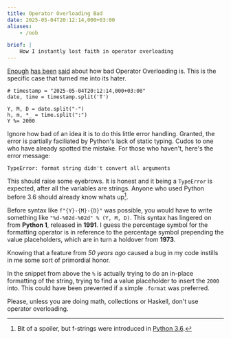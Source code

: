 ```yaml
---
title: Operator Overloading Bad
date: 2025-05-04T20:12:14,000+03:00
aliases:
    - /oob

brief: |
    How I instantly lost faith in operator overloading
---
```


[Enough](https://odin-lang.org/docs/faq/#why-does-odin-not-have-operator-overloading) [has been](https://cafe.elharo.com/programming/operator-overloading-considered-harmful/) [said](https://pages.cs.wisc.edu/~fischer/cs538.s08/lectures/Lecture08.4up.pdf) about how bad Operator Overloading is. This is the specific case that turned me into its hater.

```
# timestamp = "2025-05-04T20:12:14,000+03:00"
date, time = timestamp.split('T')

Y, M, D = date.split("-")
h, m, *_ = time.split(":")
Y %= 2000
```

Ignore how bad of an idea it is to do this little error handling. Granted, the error is partially faciliated by Python's lack of static typing. Cudos to one who have already spotted the mistake. For those who haven't, here's the error message:

```
TypeError: format string didn't convert all arguments
```

This should raise some eyebrows. It is honest and it being a `TypeError` is expected, after all the variables are strings. Anyone who used Python before 3.6 should already know whats up[^fstring].

Before syntax like `f"{Y}-{M}-{D}"` was possible, you would have to write something like `"%d-%02d-%02d" % (Y, M, D)`. This syntax has lingered on from **Python 1**, released in **1991**. I guess the percentage symbol for the formatting operator is in reference to the percentage symbol prepending the value placeholders, which are in turn a holdover from **1973**. 

Knowing that a feature from *50 years ago* caused a bug in my code instills in me some sort of primordial honor.

In the snippet from above the `%` is actually trying to do an in-place formatting of the string, trying to find a value placeholder to insert the `2000` into. This could have been prevented if a simple `.format` was preferred.

Please, unless you are doing math, collections or Haskell, don't use operator overloading.

[^fstring]: Bit of a spoiler, but f-strings were introduced in [Python 3.6](https://docs.python.org/3/whatsnew/3.6.html#pep-498-formatted-string-literals).
